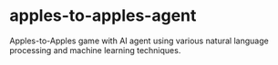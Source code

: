 # apples-to-apples-agent
Apples-to-Apples game with AI agent using various natural language processing and machine learning techniques.
